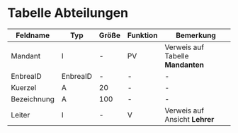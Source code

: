 # Tabelle Abteilungen


| Feldname    | Typ      | Größe | Funktion | Bemerkung                         |
|-------------|----------|-------|----------|-----------------------------------|
| Mandant     | I        | -     | PV       | Verweis auf Tabelle **Mandanten** |
| EnbreaID    | EnbreaID | -     | -        | -                                 |
| Kuerzel     | A        | 20    | -        | -                                 |
| Bezeichnung | A        | 100   | -        | -                                 |
| Leiter      | I        | -     | V        | Verweis auf Ansicht **Lehrer**    |


